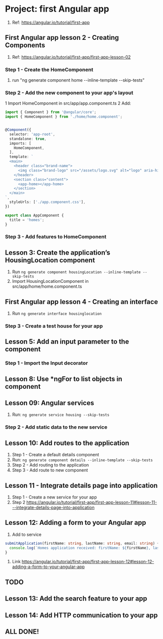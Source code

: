 # Project: first Angular app

1. Ref: <https://angular.io/tutorial/first-app>

## First Angular app lesson 2 - Creating Components

1. Ref: <https://angular.io/tutorial/first-app/first-app-lesson-02>

### Step 1 - Create the HomeComponent

1. run "ng generate component home --inline-template --skip-tests"

### Step 2 - Add the new component to your app's layout

1 Import HomeComponent in src/app/app.component.ts
2 Add:

```typescript
import { Component } from '@angular/core';
import { HomeComponent } from './home/home.component';


@Component({
  selector: 'app-root',
  standalone: true,
  imports: [
    HomeComponent,
  ],
  template: `
  <main>
    <header class="brand-name">
      <img class="brand-logo" src="/assets/logo.svg" alt="logo" aria-hidden="true">
    </header>
    <section class="content">
      <app-home></app-home>
    </section>
  </main>
`,
  styleUrls: ['./app.component.css'],
})

export class AppComponent {
  title = 'homes';
}
```

### Step 3 - Add features to HomeComponent

## Lesson 3: Create the application’s HousingLocation component

1. Run `ng generate component housingLocation --inline-template --skip-tests`
2. Import HousingLocationComponent in src/app/home/home.component.ts

## First Angular app lesson 4 - Creating an interface

1. Run `ng generate interface housinglocation`

### Step 3 - Create a test house for your app

## Lesson 5: Add an input parameter to the component

### Step 1 - Import the Input decorator

## Lesson 8: Use *ngFor to list objects in component

## Lesson 09: Angular services

1. Run: `ng generate service housing --skip-tests`

### Step 2 - Add static data to the new service

## Lesson 10: Add routes to the application

1. Step 1 - Create a default details component
2. Run: `ng generate component details --inline-template --skip-tests`
3. Step 2 - Add routing to the application
4. Step 3 - Add route to new component

## Lesson 11 - Integrate details page into application

1. Step 1 - Create a new service for your app
2. Step 2 <https://angular.io/tutorial/first-app/first-app-lesson-11#lesson-11---integrate-details-page-into-application>

## Lesson 12: Adding a form to your Angular app

1. Add to service

```Typescript
submitApplication(firstName: string, lastName: string, email: string) {
  console.log(`Homes application received: firstName: ${firstName}, lastName: ${lastName}, email: ${email}.`);
}
```

1. Link <https://angular.io/tutorial/first-app/first-app-lesson-12#lesson-12-adding-a-form-to-your-angular-app>

## TODO

## Lesson 13: Add the search feature to your app

## Lesson 14: Add HTTP communication to your app

## ALL DONE!
